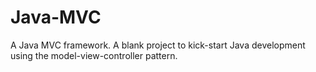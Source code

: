 Java-MVC
========

A Java MVC framework. A blank project to kick-start Java development using the model-view-controller pattern.